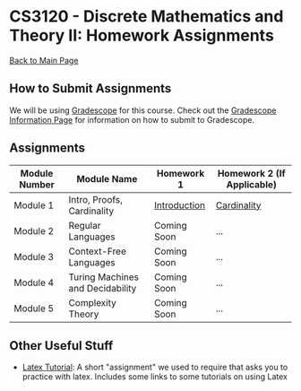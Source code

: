 CS3120 - Discrete Mathematics and Theory II: Homework Assignments
===============================

[Back to Main Page](../readme.html)


<a name="introduction"></a>How to Submit Assignments
--------------------------------------- 

We will be using [Gradescope](https://gradescope.com) for this course. Check out the [Gradescope Information Page](./gradescope.html) for information on how to submit to Gradescope.


<a name="introduction"></a>Assignments
--------------------------------------- 

| Module Number | Module Name | Homework 1 | Homework 2 (If Applicable) |
|----------|------------------------|------------------------|------------------------|
| Module 1 | Intro, Proofs, Cardinality | [Introduction](./01-introduction/01-Introduction.pdf) | [Cardinality](./01-Introduction/01-Cardinality.pdf) |
| Module 2 | Regular Languages | Coming Soon | ... |
| Module 3 | Context-Free Languages | Coming Soon | ... |
| Module 4 | Turing Machines and Decidability | Coming Soon | ... |
| Module 5 | Complexity Theory | Coming Soon | ... |


<a name="other"></a>Other Useful Stuff
---------------------------------------

- [Latex Tutorial](./latexTutorial.pdf): A short "assignment" we used to require that asks you to practice with latex. Includes some links to some tutorials on using Latex

